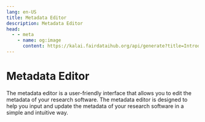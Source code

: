 ```yaml
---
lang: en-US
title: Metadata Editor
description: Metadata Editor
head:
  - - meta
    - name: og:image
      content: https://kalai.fairdataihub.org/api/generate?title=Introduction%20to%20the%20Codefair%20Portal&description=&app=codefair-docs&org=fairdataihub
---
```


# Metadata Editor

The metadata editor is a user-friendly interface that allows you to edit the metadata of your research software. The metadata editor is designed to help you input and update the metadata of your research software in a simple and intuitive way.
